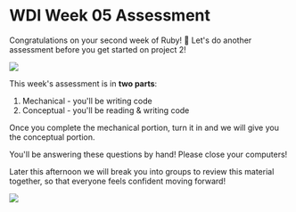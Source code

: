 # WDI Week 05 Assessment

Congratulations on your second week of Ruby! 🎉 Let's do another assessment before you get started on project 2!

![](http://s2.quickmeme.com/img/2a/2a4ac1cee5f34a3bc2c4e501ea90810fdb90e39cb12b46b67a0d545c1058d6c3.jpg)

This week's assessment is in **two parts**:

1. Mechanical - you'll be writing code
2. Conceptual - you'll be reading & writing code

Once you complete the mechanical portion, turn it in and we will give you the conceptual portion.

You'll be answering these questions by hand! Please close your computers!

Later this afternoon we will break you into groups to review this material together, so that everyone feels confident moving forward!

![](https://encrypted-tbn3.gstatic.com/images?q=tbn:ANd9GcSV103xzGe4K82LV5kVRvmkCAtd8rhT-YLyGIhQk9W0rv5b6lQJ)